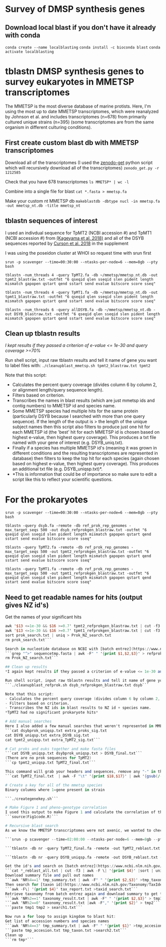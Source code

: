 # Survey of DMSP synthesis genes

## Download local blast if you don't have it already with conda

```conda create --name localblasting```
```conda install -c bioconda blast```
```conda activate localblasting```

# tblastn DMSP synthesis genes to survey eukaryotes in MMETSP transcriptomes
The MMETSP is the most diverse database of marine protists. Here, I'm using the most up to date MMETSP transcriptomes, which were reanalyzed by Johnson et al. and includes transcriptomes (n=678) from primarily cultured unique strains (n=395) (some transcriptomes are from the same organism in different culturing conditions). 

## First create custom blast db with MMETSP transcriptomes
Download all of the transcriptomes (I used the [zenodo-get](https://zenodo.org/record/1261813#.XhkWCC-ZPq0) python script which will recursively download all of the transcriptomes)
```zenodo_get.py -r 1212585```

Check that you have 678 transcriptomes
```ls MMETSP* | wc -l```

Combine into a single file for blast
```cat *.fasta > mmetsp.fa```

Make your custom nt MMETSP db
```makeblastdb -dbtype nucl -in mmetsp.fa -out mmetsp_nt.db -title mmetsp_nt```

## tblastn sequences of interest
I used an indivdual sequence for TpMT2 (NCBI accession #) and TpMT1 (NCBI accession #) from [(Kageyama et al. 2018)](https://www.sciencedirect.com/science/article/abs/pii/S0003986118300080?via%3Dihub) and all of the DSYB sequences reported by [Curson et al. 2018](https://www.nature.com/articles/s41564-018-0119-5#Sec27) in the supplement

I was using the poseidon cluster at WHOI so request time with srun first

```srun -p scavenger --time=00:30:00 --ntasks-per-node=6 --mem=8gb --pty bash```

```tblastn -num_threads 4 -query TpMT2.fa -db ~/mmetsp/mmetsp_nt.db -out tpmt2_blastraw.txt -outfmt "6 qseqid qlen sseqid slen pident length mismatch gapopen qstart qend sstart send evalue bitscore score sseq"```

```tblastn -num_threads 4 -query TpMT1.fa -db ~/mmetsp/mmetsp_nt.db -out tpmt1_blastraw.txt -outfmt "6 qseqid qlen sseqid slen pident length mismatch gapopen qstart qend sstart send evalue bitscore score sseq"```

```tblastn -num_threads 6 -query allDSYB.fa -db ~/mmetsp/mmetsp_nt.db -out DSYB_blastraw.txt -outfmt "6 qseqid qlen sseqid slen pident length mismatch gapopen qstart qend sstart send evalue bitscore score sseq"```

## Clean up tblastn results
*I kept results if they passed a criterion of e-value <= 1e-30 and query coverage >=70%*

Run shell script, input raw tblastn results and tell it name of gene you want to label files with:
```./cleanupblast_mmetsp.sh tpmt2_blastraw.txt tpmt2```

Note that this script: 
- Calculates the percent query coverage (divides column 6 by column 2, or alignment length/query sequence length). 
- Filters based on criterion. 
- Transcribes the names in blast results (which are just mmetsp ids and contig numbers) to MMETSP id and species name. 
- Some MMETSP species had multiple hits for the same protein (particularly DSYB because I searched with more than one query sequence). If the length of the output is > the length of the unique subject names then this script also filters to produce just one hit for each MMETSP id (the 'best' hit for each MMETSP id is chosen based on highest e-value, then highest query coverage). This produces a txt file named with your gene of interest (e.g. DSYB_uniq.txt). 
- Finally if a species has multiple MMETSP id's (meaning it was grown in different conditions and the resulting transcriptomes are represented in database) then filters to keep the top hit for each species (again chosen based on highest e-value, then highest query coverage). This produces an additional txt file (e.g. DSYB_uniqsp.txt)*.
- *This is information that could be of importance so make sure to edit a script like this to reflect your scientific questions.

# For the prokaryotes

```srun -p scavenger --time=00:30:00 --ntasks-per-node=6 --mem=8gb --pty bash```

```tblastn -query dsyb.fa -remote -db ref_prok_rep_genomes -max_target_seqs 500 -out dsyb_refprokgen_blastraw.txt -outfmt "6 qseqid qlen sseqid slen pident length mismatch gapopen qstart qend sstart send evalue bitscore score sseq"```

```tblastn -query TpMT2.fa -remote -db ref_prok_rep_genomes -max_target_seqs 500 -out tpmt2_refprokgen_blastraw.txt -outfmt "6 qseqid qlen sseqid slen pident length mismatch gapopen qstart qend sstart send evalue bitscore score sseq"```

```tblastn -query TpMT1.fa -remote -db ref_prok_rep_genomes -max_target_seqs 500 -out tpmt1_refprokgen_blastraw.txt -outfmt "6 qseqid qlen sseqid slen pident length mismatch gapopen qstart qend sstart send evalue bitscore score sseq"```

## Need to get readable names for hits (output gives NZ id's)
Get the names of your significant hits
```awk '$13 <=1e-30 && $16 >=0.7' dsyb_refprokgen_blastraw.txt | cut -f3 | awk -F\| '{print $4}' > prok_search.txt
awk '$13 <=1e-30 && $16 >=0.7' tpmt2_refprokgen_blastraw.txt | cut -f3 | awk -F\| '{print $4}' >> prok_search.txt
awk '$13 <=1e-30 && $16 >=0.7' tpmt1_refprokgen_blastraw.txt | cut -f3 | awk -F\| '{print $4}' >> prok_search.txt
sort prok_search.txt | uniq > Prok_NZ_search.txt
rm prok_search.txt```

Search in nucleotide database on NCBI with [batch entrez](https://www.ncbi.nlm.nih.gov/sites/batchentrez)
```grep "^>" sequencetmp.fasta | awk -F" " '{print $1,$2,$3}' > refprokids.txt
rm Prok_NZ_search.txt```

## Clean up results
*I again kept results if they passed a criterion of e-value <= 1e-30 and query coverage >=70%*

Run shell script, input raw tblastn results and tell it name of gene you want to label files with:
```./cleanupblast_refprok.sh dsyb_refprokgen_blastraw.txt dsyb```

Note that this script: 
- Calculates the percent query coverage (divides column 6 by column 2, or alignment length/query sequence length). 
- Filters based on criterion. 
- Transcribes the NZ ids in blast results to NZ id + species name.
*TpMT2 had no significant prokaryote hits*

# Add manual searches
Here I also added a few manual searches that weren't represented in MMETSP (see Methods in paper for details).
```cat dsybprok_uniqsp.txt extra_proks_sig.txt
cat DSYB_uniqsp.txt extra_DSYB_sig.txt
cat tpmt2_uniqsp.txt extra_TpMT2_sig.txt```

# Cat proks and euks together and make fasta files
```cat DSYB_uniqsp.txt dsybprok_uniqsp.txt > DSYB_final.txt```
(There are no prok sequences for TpMT2)
```cp tpmt2_uniqsp.txt TpMT2_final.txt```

This command will grab your headers and sequences, remove any "-" in the MMETSP sequences, and print a fasta file with >
```cat TpMT2_final.txt  | awk -F "\t" '{print $18,$17}' | awk '{gsub(/-/,"",$2)}1'|awk 'BEGIN {OFS="\n"}{print ">"$1,$2}' > TpMT2_final.fa```

# Create a key for all of the mmetsp species
Binary columns where 1=gene present in strain

```./creategenekey.sh```

# Make Figure 1 and pheno-genotype correlation
I used this output to make Figure 1 and calculate the correlation of the phenotype and genotype in R
```source(Fig1code.R)```

# Recursive blast search
As we know the MMETSP transcriptomes were not axenic, we wanted to check if any of the sequences could be prokaryote contamination. To do this, I recursively searched each of the significant TpMT2 and DSYB eukaryotic sequences against the nr NCBI database, kept the top 100 hits for each sequence and determined if they were primarily prokaryote or eukaryote.

```srun -p scavenger --time=02:00:00 --ntasks-per-node=6 --mem=8gb --pty bash```

```tblastn -db nr -query TpMT2_final.fa -remote -out TpMT2_reblast.txt -max_hsps 1 -max_target_seqs 100 -outfmt "6 qseqid qlen sseqid slen pident length mismatch gapopen qstart qend sstart send evalue bitscore score"```

```tblastn -db nr -query DSYB_uniqsp.fa -remote -out DSYB_reblast.txt -max_hsps 1 -max_target_seqs 100 -outfmt "6 qseqid qlen sseqid slen pident length mismatch gapopen qstart qend sstart send evalue bitscore score"```

Get the id's and search on [batch entrez](https://www.ncbi.nlm.nih.gov/sites/batchentrez)
```cat *_reblast_all.txt | cut -f3 | awk -F \| '{print $4}' |sort | uniq >tmp.txt```
Download summary file and pull out names
```awk 'NR%4==1' tmp_summary.txt | awk -F" " '{print $2,$3}' >tmp_taxon.txt```
Then search for [taxon id](https://www.ncbi.nlm.nih.gov/Taxonomy/TaxIdentifier/tax_identifier.cgi)
```awk -F\| '{print $4}' tax_report.txt >taxid_search.txt```
Retrieve taxonomy from batch entrez again and download summary to get taxonomy result, then parse to make easily searchable
```awk 'NR%2==1' taxonomy_result.txt | awk -F" " '{print $2,$3}' > tmp1```
```awk 'NR%2==0' taxonomy_result.txt |awk -F"," '{print $2}' > tmp2```
```paste tmp1 tmp2 > search1.txt```

Now run a for loop to assign kingdom to blast hit:
Get list of accession numbers and species names
```awk 'NR%4==3' tmp_summary.txt | awk -F" " '{print $1}' >tmp_accesion.txt```
```paste tmp_accesion.txt tmp_taxon.txt >search2.txt```
Clean up
```rm tmp*```





